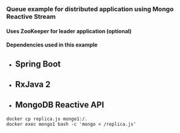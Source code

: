 ### Queue example for distributed application using Mongo Reactive Stream
#### Uses ZooKeeper for leader application (optional)
#### Dependencies used in this example
- ## Spring Boot
- ## RxJava 2
- ## MongoDB Reactive API

```shell script
docker cp replica.js mongo1:/.
docker exec mongo1 bash -c 'mongo < /replica.js'
```